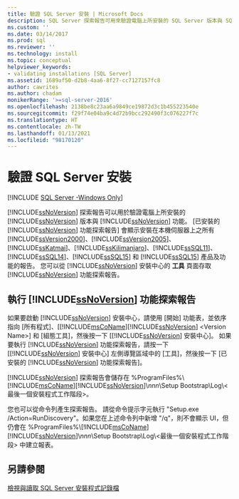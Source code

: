 ```yaml
---
title: 驗證 SQL Server 安裝 | Microsoft Docs
description: SQL Server 探索報告可用來驗證電腦上所安裝的 SQL Server 版本與 SQL Server 功能。
ms.custom: ''
ms.date: 03/14/2017
ms.prod: sql
ms.reviewer: ''
ms.technology: install
ms.topic: conceptual
helpviewer_keywords:
- validating installations [SQL Server]
ms.assetid: 1689af50-d2b8-4aa6-8f27-cc7127157fc8
author: cawrites
ms.author: chadam
monikerRange: '>=sql-server-2016'
ms.openlocfilehash: 2138be8c23aa6a9849ce19872d3c1b455223540e
ms.sourcegitcommit: f29f74e04ba9c4d72b9bcc292490f3c076227f7c
ms.translationtype: HT
ms.contentlocale: zh-TW
ms.lasthandoff: 01/13/2021
ms.locfileid: "98170120"
---
```

# <a name="validate-a-sql-server-installation"></a>驗證 SQL Server 安裝

[!INCLUDE [SQL Server -Windows Only](../../includes/applies-to-version/sql-windows-only.md)]
  
  [!INCLUDE[ssNoVersion](../../includes/ssnoversion-md.md)] 探索報告可以用於驗證電腦上所安裝的 [!INCLUDE[ssNoVersion](../../includes/ssnoversion-md.md)] 版本與 [!INCLUDE[ssNoVersion](../../includes/ssnoversion-md.md)] 功能。 [已安裝的 [!INCLUDE[ssNoVersion](../../includes/ssnoversion-md.md)] 功能探索報告] 會顯示安裝在本機伺服器上之所有 [!INCLUDE[ssVersion2000](../../includes/ssversion2000-md.md)]、[!INCLUDE[ssVersion2005](../../includes/ssversion2005-md.md)]、[!INCLUDE[ssKatmai](../../includes/sskatmai-md.md)]、[!INCLUDE[ssKilimanjaro](../../includes/sskilimanjaro-md.md)]、[!INCLUDE[ssSQL11](../../includes/sssql11-md.md)]、[!INCLUDE[ssSQL14](../../includes/sssql14-md.md)]、[!INCLUDE[ssSQL15](../../includes/sssql16-md.md)] 和 [!INCLUDE[ssSQL15](../../includes/sssqlv14-md.md)] 產品及功能的報告。 您可以從 [!INCLUDE[ssNoVersion](../../includes/ssnoversion-md.md)] 安裝中心的 **工具** 頁面存取 [!INCLUDE[ssNoVersion](../../includes/ssnoversion-md.md)] 功能探索報告。  
  
 ## <a name="run-ssnoversion-features-discovery-report"></a>執行 [!INCLUDE[ssNoVersion](../../includes/ssnoversion-md.md)] 功能探索報告  
  
 如果要啟動 [!INCLUDE[ssNoVersion](../../includes/ssnoversion-md.md)] 安裝中心，請使用 [開始] 功能表，並依序指向 [所有程式]、[[!INCLUDE[msCoName](../../includes/msconame-md.md)][!INCLUDE[ssNoVersion](../../includes/ssnoversion-md.md)] \<Version Name>] 和 [組態工具]，然後按一下 [[!INCLUDE[ssNoVersion](../../includes/ssnoversion-md.md)] 安裝中心]。 如果要執行 [!INCLUDE[ssNoVersion](../../includes/ssnoversion-md.md)] 功能探索報告，請按一下 [[!INCLUDE[ssNoVersion](../../includes/ssnoversion-md.md)] 安裝中心] 左側導覽區域中的 [工具]，然後按一下 [已安裝的 [!INCLUDE[ssNoVersion](../../includes/ssnoversion-md.md)] 功能探索報告]。  
  
 [!INCLUDE[ssNoVersion](../../includes/ssnoversion-md.md)] 探索報告會儲存在 %ProgramFiles%\\[!INCLUDE[msCoName](../../includes/msconame-md.md)][!INCLUDE[ssNoVersion](../../includes/ssnoversion-md.md)]\\*nnn*\Setup Bootstrap\Log\\<最後一個安裝程式工作階段\>。  
  
 您也可以從命令列產生探索報告。 請從命令提示字元執行 "Setup.exe /Action=RunDiscovery"。如果您在上述命令列中新增 "/q"，則不會顯示 UI，但仍會在 %ProgramFiles%\\[!INCLUDE[msCoName](../../includes/msconame-md.md)][!INCLUDE[ssNoVersion](../../includes/ssnoversion-md.md)]\\*nnn*\Setup Bootstrap\Log\\<最後一個安裝程式工作階段\> 中建立報表。  
  
## <a name="see-also"></a>另請參閱  
 [檢視與讀取 SQL Server 安裝程式記錄檔](../../database-engine/install-windows/view-and-read-sql-server-setup-log-files.md)  
  
  
